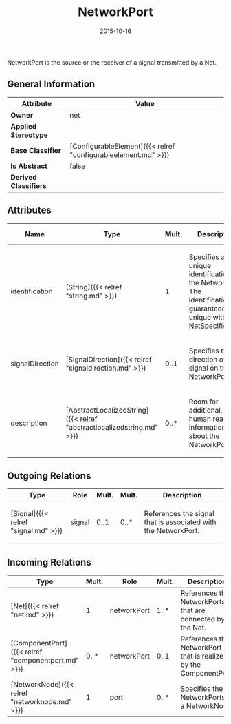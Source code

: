 ﻿---
title: NetworkPort
toc: false
type: specs
date: "2015-10-16"
draft: false
specification: VEC
version: 1.1.2
documentType: "Recommendation"
elementType: Class
classes:
  - NetworkPort
menu_name: vec-1.1.2
---
<p>NetworkPort is the source or the receiver of a signal transmitted by a Net.  </p>

## General Information

| Attribute               | Value |
|-------------------------|-------|
| **Owner**               | net |
| **Applied Stereotype**  |   |
| **Base Classifier**     | [ConfigurableElement]({{< relref "configurableelement.md" >}})<br/>  |
| **Is Abstract**         | false |
| **Derived Classifiers** |   |

## Attributes
|  Name  |  Type  |  Mult.  |  Description  |  Owning Classifier  |
|--------|--------|---------|---------------|--------------|
|identification | [String]({{< relref "string.md" >}}) | 1 | <p> Specifies a unique identification of the NetworkPort. The identification is guaranteed to be unique within the NetSpecification.      </p> | [NetworkPort]({{< relref "networkport.md" >}}) |
|signalDirection | [SignalDirection]({{< relref "signaldirection.md" >}}) | 0..1 | <p>Specifies the direction of the signal on this NetworkPort.  </p> | [NetworkPort]({{< relref "networkport.md" >}}) |
|description | [AbstractLocalizedString]({{< relref "abstractlocalizedstring.md" >}}) | 0..* | <p>Room for additional, human readable information about the NetworkPort. </p> | [NetworkPort]({{< relref "networkport.md" >}}) |

## Outgoing Relations
|    Type  |   Role   |   Mult.   |   Mult.   |   Description   |
|----------|----------|-----------|-----------|-----------------|
| [Signal]({{< relref "signal.md" >}}) | signal | 0..1 | 0..* | <p> References the signal that is associated with the NetworkPort.      </p> |
##  Incoming Relations
|    Type  |   Mult.  |   Role    |   Mult.   |   Description  |
|----------|----------|-----------|-----------|----------------|
| [Net]({{< relref "net.md" >}}) | 1 | networkPort | 1..* | References the NetworkPorts that are connected by the Net. |
| [ComponentPort]({{< relref "componentport.md" >}}) | 0..* | networkPort | 0..1 | References the NetworkPort that is realized by the ComponentPort. |
| [NetworkNode]({{< relref "networknode.md" >}}) | 1 | port | 0..* | Specifies the NetworkPorts of a NetworkNode. |
